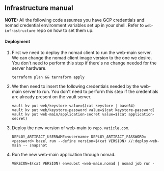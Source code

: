 ## Infrastructure manual

**NOTE:** All the following code assumes you have GCP credentials and nomad credential environment variables set up in your shell. Refer to `web-infrastructure` repo on how to set them up.

#### Deployment

1. First we need to deploy the nomad client to run the web-main server. We can change the nomad client image version to the one we desire. You don't need to perform this step if there's no change needed for the server hardware.

    ```
   terraform plan && terraform apply
    ```

2. We then need to insert the following credentials needed by the web-main server to run. You don't need to perform this step if the credentials are already present on the vault server.

    ```
   vault kv put web/keystore value=$(cat keystore | base64)
   vault kv put web/keystore-password value=$(cat keystore-password)
   vault kv put web-main/application-secret value=$(cat application-secret)
    ```
 
3. Deploy the new version of web-main to `repo.vaticle.com`.

    ```
   DEPLOY_ARTIFACT_USERNAME=<username> DEPLOY_ARTIFACT_PASSWORD=<password> bazel run --define version=$(cat VERSION) //:deploy-web-main -- snapshot
    ```
   
4. Run the new web-main application through nomad.

    ```
   VERSION=$(cat VERSION) envsubst <web-main.nomad | nomad job run -
    ```
